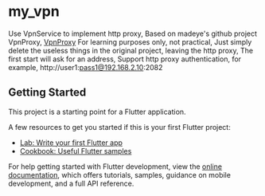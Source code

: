 # my_vpn

Use VpnService to implement http proxy,
Based on madeye's github project VpnProxy,
[VpnProxy](https://github.com/AoEiuV020/VpnProxy)
For learning purposes only, not practical,
Just simply delete the useless things in the original project, leaving the http proxy,
The first start will ask for an address, Support http proxy authentication, for example, http://user1:pass1@192.168.2.10:2082

## Getting Started

This project is a starting point for a Flutter application.

A few resources to get you started if this is your first Flutter project:

- [Lab: Write your first Flutter app](https://docs.flutter.dev/get-started/codelab)
- [Cookbook: Useful Flutter samples](https://docs.flutter.dev/cookbook)

For help getting started with Flutter development, view the
[online documentation](https://docs.flutter.dev/), which offers tutorials,
samples, guidance on mobile development, and a full API reference.
